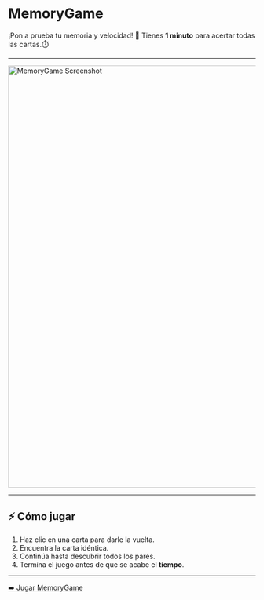 # MemoryGame

¡Pon a prueba tu memoria y velocidad! 🧠 
Tienes **1 minuto** para acertar todas las cartas.⏱️

---

<img width="1388" height="860" alt="MemoryGame Screenshot" src="https://github.com/user-attachments/assets/81da1c8e-051b-4e69-8eab-5e6c07669cbb" />

---

## ⚡ Cómo jugar

1. Haz clic en una carta para darle la vuelta.
2. Encuentra la carta idéntica.
3. Continúa hasta descubrir todos los pares.
4. Termina el juego antes de que se acabe el **tiempo**.

---
[➡️ Jugar MemoryGame](https://memory-game-73530.web.app)
